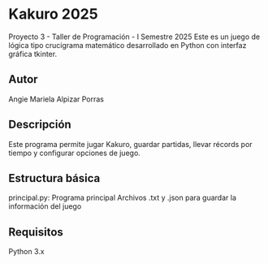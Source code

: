 # Kakuro 2025
Proyecto 3 - Taller de Programación - I Semestre 2025
Este es un juego de lógica tipo crucigrama matemático desarrollado en Python con interfaz gráfica tkinter.

## Autor
Angie Mariela Alpizar Porras

## Descripción
Este programa permite jugar Kakuro, guardar partidas, llevar récords por tiempo y configurar opciones de juego.

## Estructura básica
principal.py: Programa principal
Archivos .txt y .json para guardar la información del juego

## Requisitos
Python 3.x
